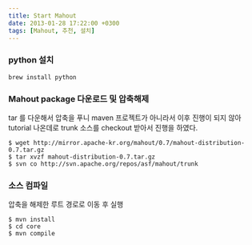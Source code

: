 ```yaml
---
title: Start Mahout
date: 2013-01-28 17:22:00 +0300
tags: [Mahout, 추천, 설치]
---
```


### python 설치
```shell
brew install python
```

### Mahout package 다운로드 및 압축해제
tar 를 다운해서 압축을 푸니 maven 프로젝트가 아니라서 이후 진행이 되지 않아
tutorial 나온데로 trunk 소스를 checkout 받아서 진행을 하였다.
```shell
$ wget http://mirror.apache-kr.org/mahout/0.7/mahout-distribution-0.7.tar.gz
$ tar xvzf mahout-distribution-0.7.tar.gz
$ svn co http://svn.apache.org/repos/asf/mahout/trunk
```
 
### 소스 컴파일
압축을 해제한 루트 경로로 이동 후 실행
```shell
$ mvn install
$ cd core
$ mvn compile
```